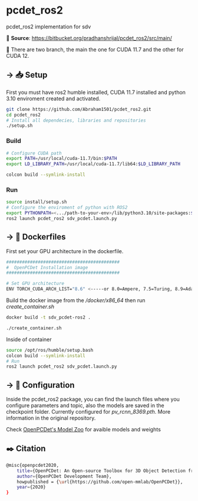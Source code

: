 # pcdet_ros2
pcdet_ros2 implementation for sdv

📌 **Source**: https://bitbucket.org/pradhanshrijal/pcdet_ros2/src/main/

📢 There are two branch, the main the one for CUDA 11.7 and the other for CUDA 12.


## → 📥 Setup
First you must have ros2 humble installed, CUDA 11.7 installed and python 3.10 enviroment created and activated. 

```bash
git clone https://github.com/Abraham1501/pcdet_ros2.git
cd pcdet_ros2
# Install all dependecies, libraries and repositories
./setup.sh
```
### Build

```bash
# Configure CUDA path
export PATH=/usr/local/cuda-11.7/bin:$PATH
export LD_LIBRARY_PATH=/usr/local/cuda-11.7/lib64:$LD_LIBRARY_PATH

colcon build --symlink-install
```
### Run 
```bash
source install/setup.sh
# Configure the enviroment of python with ROS2
export PYTHONPATH=<.../path-to-your-env>/lib/python3.10/site-packages:$PYTHONPATH
ros2 launch pcdet_ros2 sdv_pcdet.launch.py
```
## → 🐋 Dockerfiles

First set your GPU architecture in the dockerfile.

```bash
###########################################
#  OpenPCDet Installation image
###########################################

# Set GPU architecture
ENV TORCH_CUDA_ARCH_LIST="8.6" <-----or 8.0=Ampere, 7.5=Turing, 8.9=Ada Lovelace
```

Build the docker image from the */docker/x86_64* then run *create_container.sh*

```bash
docker build -t sdv_pcdet-ros2 .

./create_container.sh
```
Inside of container
```bash
source /opt/ros/humble/setup.bash
colcon build --symlink-install
# Run
ros2 launch pcdet_ros2 sdv_pcdet.launch.py
```

## → 📗 Configuration

Inside the pcdet_ros2 package, you can find the launch files  where you configure parameters and topic, also the models are saved in the checkpoint folder. Currently configured for *pv_rcnn_8369.pth*. More information in the original repository.

Check [OpenPCDet's Model Zoo](https://github.com/open-mmlab/OpenPCDet#model-zoo) for avaible models and weights

##  ✒️ Citation
```bash
@misc{openpcdet2020,
    title={OpenPCDet: An Open-source Toolbox for 3D Object Detection from Point Clouds},
    author={OpenPCDet Development Team},
    howpublished = {\url{https://github.com/open-mmlab/OpenPCDet}},
    year={2020}
}
```